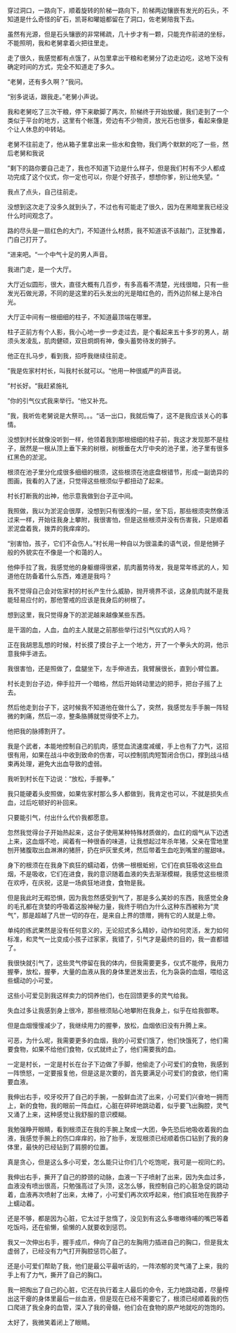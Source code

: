 穿过洞口，一路向下，顺着旋转的阶梯一路向下，阶梯两边镶嵌有发光的石头，不知道是什么奇怪的矿石，凯哥和曜姐都留在了洞口，佐老舅陪我下去。

虽然有光源，但是石头镶嵌的非常稀疏，几十步才有一颗，只能充作前进的坐标，不能照明，我和老舅拿着火把往里走。

走了很久，我感觉都有点饿了，从包里拿出干粮和老舅分了边走边吃，这地下没有确定时间的方式，完全不知道走了多久。

“老舅，还有多久啊？”我问。

“别多说话，跟我走。”老舅小声说。

我和老舅吃了三次干粮，停下来歇脚了两次，阶梯终于开始放缓，我们走到了一个类似于平台的地方，这里有个帐篷，旁边有不少物资，放光石也很多，看起来像是个让人休息的中转站。

老舅不往前走了，他从箱子里拿出来一些水和食物，我们两个默默的吃了一些，然后老舅和我说

”剩下的路你要自己走了，我也不知道下边是什么样子，但是我们村有不少人都成功完成了这个仪式，你一定也可以，你是个好孩子，想想你爹，别让他失望。“

我点了点头，自己往前走。

没想到这次走了没多久就到头了，不过也有可能走了很久，因为在黑暗里我已经没什么时间观念了。

路的尽头是一扇红色的大门，不知道什么材质，我不知道该不该敲门，正犹豫着，门自己打开了。

“进来吧。“一个中气十足的男人声音。

我进门走，是一个大厅。

大厅近似圆形，很大，直径大概有几百步，有多高看不清楚，光线很暗，只有一些发光石做光源，不同的是这里的石头发出的光是暗红色的，而外边阶梯上是冷白光。

大厅正中间有一根细细的柱子，不知道最顶端在哪里。

柱子正前方有个人影，我小心地一步一步走过去，是个看起来五十多岁的男人，胡须头发凌乱，肌肉健硕，双目炯炯有神，像头蓄势待发的狮子。

他正在扎马步，看到我，招呼我继续往前走。

”我是佐家村村长，叫我村长就可以。“他用一种很威严的声音说。

”村长好。“我赶紧施礼

”你的引气仪式我来举行。“他又补充。

”我，我听佐老舅说是大祭司。。。“话一出口，我就后悔了，这不是我应该关心的事情。

没想到村长就像没听到一样，他领着我到那根细细的柱子前，我这才发现那不是柱子，居然是一根从顶上垂下来的树根，树根垂在大厅中央的池子里，池子里有很多红黑色的淤泥。

根须在池子里分化成很多细细的根须，这些根须在池底盘根错节，形成一副诡异的图画，我看的入了迷，只觉得这些根须似乎都扭动了起来。

村长打断我的出神，他示意我做到台子正中间。

我照做，我以为淤泥会很厚，没想到只有很浅的一层，坐下后，那些根须突然像活过来一样，开始往我身上攀附，我很害怕，但是这些根须并没有伤害我，只是顺着淤泥盘着我，拨弄的我痒痒的。

“别害怕，孩子，它们不会伤人。”村长用一种自以为很温柔的语气说，但是他狮子般的外貌实在不像是一个和蔼的人。

他伸手拉了我，我感觉他的身躯绷得很紧，肌肉蓄势待发，我是常年练武的人，知道他在防备着什么东西，难道是我吗？

我不觉得自己会对佐家村的村长产生什么威胁，抛开境界不谈，这身肌肉就不是我能轻易应付的，那他警戒的应该是我身后的树根了。

想到这里，我只觉得身下的淤泥越来越像某些东西。

是干涸的血，人血，血的主人就是之前那些举行过引气仪式的人吗？

正在我胡思乱想的时候，村长摸了摸台子上一个地方，开了一个拳头大的洞，他示意我伸手进去。

我很害怕，还是照做了，盘腿坐下，左手伸进去，我臂展很长，直到小臂位置。

村长走到台子边，伸手拉开一个暗格，然后开始转动里边的把手，把台子摇了上去。

然后他走到台子下，这时候我不知道他在做什么了，突然，我感觉左手手腕一阵轻微的刺痛，然后一凉，整条胳膊就觉得使不上力。

他把我的脉搏割开了。

我是个武者，本能地控制自己的肌肉，感觉血流速度减缓，手上也有了力气，这招很有用，如果在战斗中收到致命的伤害，可以控制肌肉短暂闭合伤口，撑到战斗结束再处理，避免大出血导致的虚弱。

我听到村长在下边说：“放松，手握拳。”

我只能硬着头皮照做，如果佐家村那么多人都做到，我肯定也可以，不就是损失点血，过后吃顿好的补回来。

只要能引气，付出什么代价我都愿意。

忽然我觉得台子开始热起来，这台子使用某种特殊材质做的，血红的烟气从下边透上来，这血烟不呛，闻着有一种很香的味道，让我想起过年杀年猪，父亲在雪地里刨开猪腹取出血淋淋的猪肝，扔在炉灰里炙烤，然后带着生血吃到嘴里的腥甜味。

身下的根须在在我身下疯狂的蠕动着，仿佛一根根蚯蚓，它们在疯狂吸收这些血烟，不是吸收，它们在进食，我的意识随着血液的失去渐渐模糊，我感觉这些根须在欢呼，在庆祝，这是一场疯狂地进食，食物是我。

但是我此时无暇恐惧，因为我忽然感受到气了，那是多么美妙的东西，我感觉全身的毛孔都在贪婪的呼吸着这股神秘力量，我终于明白为什么这种东西被称为“灵气”，那是超越了凡世一切的存在，是来自上界的馈赠，拥有它的人就是上帝。

单纯的练武果然是没有任何意义的，无论招式多么精妙，动作如何灵活，发力如何标准，和灵气一比变成小孩子过家家，我错了，引气才是最终的目的，我一直都错了。

我很快就引气了，这些灵气停留在我的体内，但我需要更多，仪式不能停，我用力握拳，放松，握拳，大量的血液从我的身体里迸发出去，化为袅袅的血烟，喂给这些蠕动的小可爱。

这些小可爱见到我这样卖力的饲养他们，也在回馈更多的灵气给我。

失血过多让我感到身上很冷，那些根须贴心地攀附在我身上，似乎在给我御寒。

但是血烟慢慢减少了，我继续用力的握拳，放松，血烟依旧没有升腾上来。

可恶，为什么呢，我需要更多的血烟，我的小可爱们饿了，他们快饿死了，他们需要食物，如果不给他们食物，仪式就终止了，他们需要我的血。

一定是村长，一定是村长在台子下边做了手脚，他偷走了小可爱们的食物，我感到一阵愤怒，一定要报复他，但是这是次要的，首先要满足小可爱们的食欲，他们需要血液。

我伸出右手，咬牙咬开了自己的手腕，一股鲜血流了出来，小可爱们兴奋地一拥而上，新的食物，我的眼前一阵血红，心脏在砰砰地跳动着，似乎要飞出胸腔，灵气又涌了上来，这种感觉让我舒服的意识模糊。

我勉强睁开眼睛，看到根须正在我的手腕上聚成一大团，争先恐后地吸收着我的血液，我感觉手腕上的伤口痒痒的，抬了抬手，发现根须已经顺着伤口钻到了我的身体里，最快的已经钻到了肩膀的位置。

真是贪心，但是这么多小可爱，怎么能只让你们几个吃饱呢，我可是一视同仁的。

我伸出右手，撕开了自己的脖颈的动脉，血液一下子喷射了出来，因为失血过多，血液没有喷出很高，只勉强高过了头顶，这怎么够，我控制自己的心脏急促的跳动着，血液再次喷射了出来，太棒了，小可爱们再次欢呼起来，他们疯狂地在我脖子上蠕动着。

还是不够，都是因为心脏，它太过于怠惰了，没见到有这么多嗷嗷待哺的嘴巴等着吃饭吗，还在偷懒，偷懒的人就要收到惩罚。

我又一次伸出右手，握手成爪，伸向了自己的左胸用力插进自己的胸口，但是我太虚弱了，已经没有力气打开胸腔惩罚心脏了。

还是小可爱们帮助了我，他们是最公平最听话的，一阵浓郁的灵气涌了上来，我的手上有了力气，撕开了自己的胸口。

我一把掏出了自己的心脏，它还在执行着主人最后的命令，无力地跳动着，尽量榨出这干瘪的身体里最后一丝血液，但是现在已经不需要它了，根须已经顺着我的伤口爬进了我全身的血管，深入了我的骨髓，他们会在食物的原产地就吃的饱饱的。

太好了，我微笑着闭上了眼睛。













